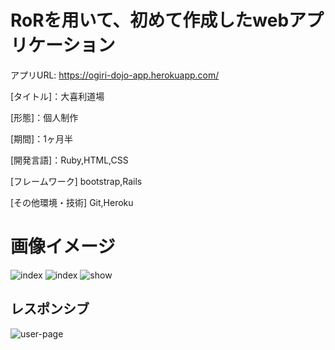 # RoRを用いて、初めて作成したwebアプリケーション
アプリURL: https://ogiri-dojo-app.herokuapp.com/

[タイトル]：大喜利道場

[形態]：個人制作

[期間]：1ヶ月半

[開発言語]：Ruby,HTML,CSS

[フレームワーク] bootstrap,Rails

[その他環境・技術] Git,Heroku

# 画像イメージ

![index](https://user-images.githubusercontent.com/66266385/96337603-53786b80-10c3-11eb-8c75-099a68e35f77.png)
![index](https://user-images.githubusercontent.com/66266385/96337605-55dac580-10c3-11eb-9cde-8bbd45854062.png)
![show](https://user-images.githubusercontent.com/66266385/96337610-596e4c80-10c3-11eb-975e-57c295381955.png)

## レスポンシブ
![user-page](https://user-images.githubusercontent.com/66266385/96337611-5b381000-10c3-11eb-878c-81fa540030c5.png)
